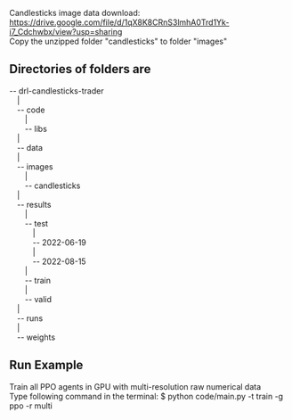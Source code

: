 

Candlesticks image data download: https://drive.google.com/file/d/1qX8K8CRnS3lmhA0Trd1Yk-i7_Cdchwbx/view?usp=sharing  
Copy the unzipped folder "candlesticks" to folder "images"  

## Directories of folders are

-- drl-candlesticks-trader  
&emsp;|  
&emsp;-- code  
&emsp;&emsp;|  
&emsp;&emsp;-- libs  
&emsp;|  
&emsp;-- data  
&emsp;|  
&emsp;-- images  
&emsp;&emsp;|   
&emsp;&emsp;-- candlesticks  
&emsp;|  
&emsp;-- results  
&emsp;&emsp;|  
&emsp;&emsp;-- test  
&emsp;&emsp;&emsp;|  
&emsp;&emsp;&emsp;-- 2022-06-19  
&emsp;&emsp;&emsp;|  
&emsp;&emsp;&emsp;-- 2022-08-15  
&emsp;&emsp;|  
&emsp;&emsp;-- train  
&emsp;&emsp;|  
&emsp;&emsp;-- valid  
&emsp;|  
&emsp;-- runs  
&emsp;|  
&emsp;-- weights  

## Run Example

Train all PPO agents in GPU with multi-resolution raw numerical data  
Type following command in the terminal: 
$ python code/main.py -t train -g ppo -r multi  
